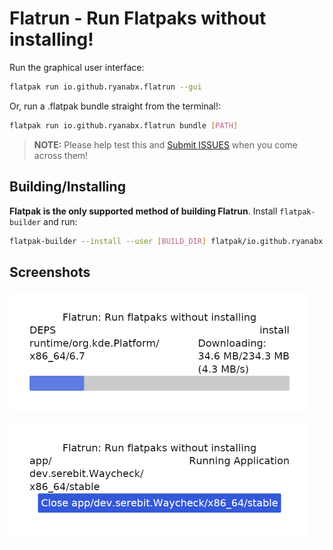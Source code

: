# Flatrun - Run Flatpaks without installing!

Run the graphical user interface:

```sh
flatpak run io.github.ryanabx.flatrun --gui
```

Or, run a .flatpak bundle straight from the terminal!:

```sh
flatpak run io.github.ryanabx.flatrun bundle [PATH]
```

> **NOTE:** Please help test this and [Submit ISSUES](https://github.com/ryanabx/flatrun/issues/new) when you come across them!

## Building/Installing

**Flatpak is the only supported method of building Flatrun**. Install `flatpak-builder` and run:

```sh
flatpak-builder --install --user [BUILD_DIR] flatpak/io.github.ryanabx.flatrun.yml
```

## Screenshots

![Loading screen for Flatrun](res/screenshot1.png)

![Running screen for Flatrun](res/screenshot2.png)